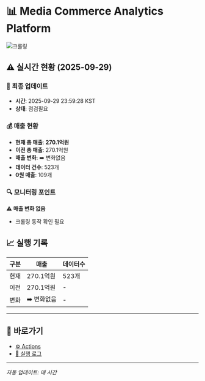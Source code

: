 # 📊 Media Commerce Analytics Platform

![크롤링](https://img.shields.io/badge/크롤링-점검필요-yellow)

## ⚠️ 실시간 현황 (2025-09-29)

### 📍 최종 업데이트
- **시간**: 2025-09-29 23:59:28 KST
- **상태**: 점검필요

### 💰 매출 현황
- **현재 총 매출**: **270.1억원**
- **이전 총 매출**: 270.1억원
- **매출 변화**: ➡️ 변화없음
- **데이터 건수**: 523개
- **0원 매출**: 109개

### 🔍 모니터링 포인트

⚠️ **매출 변화 없음**
- 크롤링 동작 확인 필요


## 📈 실행 기록

| 구분 | 매출 | 데이터수 |
|------|------|----------|
| 현재 | 270.1억원 | 523개 |
| 이전 | 270.1억원 | - |
| 변화 | ➡️ 변화없음 | - |

---

## 🔗 바로가기

- [⚙️ Actions](../../actions)
- [📝 실행 로그](../../actions/workflows/daily_scraping.yml)

---

*자동 업데이트: 매 시간*
